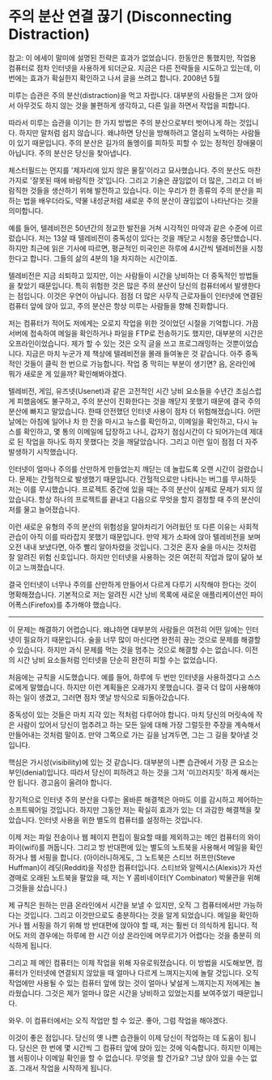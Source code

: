 # 주의 분산 연결 끊기 (Disconnecting Distraction)

참고: 이 에세이 말미에 설명된 전략은 효과가 없었습니다. 한동안은 통했지만, 작업용 컴퓨터로 점차 인터넷을 사용하게 되더군요. 지금은 다른 전략들을 시도하고 있는데, 이번에는 효과가 확실한지 확인하고 나서 글을 쓰려고 합니다.
2008년 5월

미루는 습관은 주의 분산(distraction)을 먹고 자랍니다. 대부분의 사람들은 그저 앉아서 아무것도 하지 않는 것을 불편하게 생각하고, 다른 일을 하면서 작업을 피합니다.

따라서 미루는 습관을 이기는 한 가지 방법은 주의 분산으로부터 벗어나게 하는 것입니다. 하지만 말처럼 쉽지 않습니다. 왜냐하면 당신을 방해하려고 열심히 노력하는 사람들이 있기 때문입니다. 주의 분산은 길가의 돌멩이를 피하듯 피할 수 있는 정적인 장애물이 아닙니다. 주의 분산은 당신을 찾아냅니다.

체스터필드는 먼지를 '제자리에 있지 않은 물질'이라고 묘사했습니다. 주의 분산도 마찬가지로 '잘못된 때에 바람직한 것'입니다. 그리고 기술은 끊임없이 더 많은, 그리고 더 바람직한 것들을 생산하기 위해 발전하고 있습니다. 이는 우리가 한 종류의 주의 분산을 피하는 법을 배우더라도, 약물 내성균처럼 새로운 주의 분산이 끊임없이 나타난다는 것을 의미합니다.

예를 들어, 텔레비전은 50년간의 정교한 발전을 거쳐 시각적인 마약과 같은 수준에 이르렀습니다. 저는 13살 때 텔레비전이 중독성이 있다는 것을 깨닫고 시청을 중단했습니다. 하지만 최근에 읽은 기사에 따르면, 평균적인 미국인은 하루에 4시간씩 텔레비전을 시청한다고 합니다. 그들의 삶의 4분의 1을 차지하는 시간이죠.

텔레비전은 지금 쇠퇴하고 있지만, 이는 사람들이 시간을 낭비하는 더 중독적인 방법들을 찾았기 때문입니다. 특히 위험한 것은 많은 주의 분산이 당신의 컴퓨터에서 발생한다는 점입니다. 이것은 우연이 아닙니다. 점점 더 많은 사무직 근로자들이 인터넷에 연결된 컴퓨터 앞에 앉아 있고, 주의 분산은 항상 미루는 사람들을 향해 진화합니다.

저는 컴퓨터가 적어도 저에게는 오로지 작업을 위한 것이었던 시절을 기억합니다. 가끔 서버에 접속하여 메일을 확인하거나 파일을 FTP로 전송하기도 했지만, 대부분의 시간은 오프라인이었습니다. 제가 할 수 있는 것은 오직 글을 쓰고 프로그래밍하는 것뿐이었습니다. 지금은 마치 누군가 제 책상에 텔레비전을 몰래 들여놓은 것 같습니다. 아주 중독적인 것들이 클릭 한 번으로 가능합니다. 작업 중 막히는 부분이 생기면? 음, 온라인에 뭐가 새로운 게 있을까? 확인해봐야겠다.

텔레비전, 게임, 유즈넷(Usenet)과 같은 고전적인 시간 낭비 요소들을 수년간 조심스럽게 피했음에도 불구하고, 주의 분산이 진화한다는 것을 깨닫지 못했기 때문에 결국 주의 분산에 빠지고 말았습니다. 한때 안전했던 인터넷 사용이 점차 더 위험해졌습니다. 어떤 날에는 아침에 일어나 차 한 잔을 마시고 뉴스를 확인하고, 이메일을 확인하고, 다시 뉴스를 확인하고, 몇 통의 이메일에 답장하고 나니, 갑자기 점심시간이 다 되어가는데 제대로 된 작업을 하나도 하지 못했다는 것을 깨달았습니다. 그리고 이런 일이 점점 더 자주 발생하기 시작했습니다.

인터넷이 얼마나 주의를 산만하게 만들었는지 깨닫는 데 놀랍도록 오랜 시간이 걸렸습니다. 문제는 간헐적으로 발생했기 때문입니다. 간헐적으로만 나타나는 버그를 무시하듯 저는 이를 무시했습니다. 프로젝트 중간에 있을 때는 주의 분산이 실제로 문제가 되지 않았습니다. 항상 하나의 프로젝트를 끝내고 다음으로 무엇을 할지 결정할 때 주의 분산이 저를 물고 늘어졌습니다.

이런 새로운 유형의 주의 분산의 위험성을 알아차리기 어려웠던 또 다른 이유는 사회적 관습이 아직 이를 따라잡지 못했기 때문입니다. 만약 제가 소파에 앉아 텔레비전을 보며 오전 내내 보냈다면, 아주 빨리 알아차렸을 것입니다. 그것은 혼자 술을 마시는 것처럼 잘 알려진 위험 신호입니다. 하지만 인터넷을 사용하는 것은 여전히 작업과 많이 닮아 보이고 느껴졌습니다.

결국 인터넷이 너무나 주의를 산만하게 만들어서 다르게 다루기 시작해야 한다는 것이 명확해졌습니다. 기본적으로 저는 알려진 시간 낭비 목록에 새로운 애플리케이션인 파이어폭스(Firefox)를 추가해야 했습니다.

***

이 문제는 해결하기 어렵습니다. 왜냐하면 대부분의 사람들은 여전히 어떤 일에는 인터넷이 필요하기 때문입니다. 술을 너무 많이 마신다면 완전히 끊는 것으로 문제를 해결할 수 있습니다. 하지만 과식 문제를 먹는 것을 멈추는 것으로 해결할 수는 없습니다. 이전의 시간 낭비 요소들처럼 인터넷을 단순히 완전히 피할 수는 없었습니다.

처음에는 규칙을 시도했습니다. 예를 들어, 하루에 두 번만 인터넷을 사용하겠다고 스스로에게 말했습니다. 하지만 이런 계획들은 오래가지 못했습니다. 결국 더 많이 사용해야 하는 일이 생겼고, 그러면 점차 옛날 방식으로 되돌아갔습니다.

중독성이 있는 것들은 마치 지각 있는 적처럼 다루어야 합니다. 마치 당신의 머릿속에 작은 사람이 있어서 당신이 멈추려고 하는 모든 일에 대해 가장 그럴듯한 주장을 계속해서 만들어내는 것처럼 말이죠. 만약 그쪽으로 가는 길을 남겨두면, 그는 그 길을 찾아낼 것입니다.

핵심은 가시성(visibility)에 있는 것 같습니다. 대부분의 나쁜 습관에서 가장 큰 요소는 부인(denial)입니다. 따라서 당신이 피하려고 하는 것을 그저 '미끄러지듯' 하게 해서는 안 됩니다. 경고음이 울려야 합니다.

장기적으로 인터넷 주의 분산을 다루는 올바른 해결책은 아마도 이를 감시하고 제어하는 소프트웨어일 것입니다. 하지만 그동안 저는 확실히 효과가 있는 더 과감한 해결책을 찾았습니다. 인터넷 사용을 위한 별도의 컴퓨터를 설정하는 것입니다.

이제 저는 파일 전송이나 웹 페이지 편집이 필요할 때를 제외하고는 메인 컴퓨터의 와이파이(wifi)를 꺼둡니다. 그리고 방 반대편에 있는 별도의 노트북을 사용해서 메일을 확인하거나 웹 서핑을 합니다. (아이러니하게도, 그 노트북은 스티브 허프만(Steve Huffman)이 레딧(Reddit)을 작성한 컴퓨터입니다. 스티브와 알렉시스(Alexis)가 자선 경매로 오래된 노트북을 팔았을 때, 저는 Y 콤비네이터(Y Combinator) 박물관을 위해 그것들을 샀습니다.)

제 규칙은 원하는 만큼 온라인에서 시간을 보낼 수 있지만, 오직 그 컴퓨터에서만 가능하다는 것입니다. 그리고 이것만으로도 충분하다는 것을 알게 되었습니다. 메일을 확인하거나 웹 서핑을 하기 위해 방 반대편에 앉아야 할 때, 저는 훨씬 더 의식하게 됩니다. 적어도 저의 경우에는 하루에 한 시간 이상 온라인에 머무르기가 어렵다는 것을 충분히 의식하게 됩니다.

그리고 제 메인 컴퓨터는 이제 작업을 위해 자유로워졌습니다. 이 방법을 시도해보면, 컴퓨터가 인터넷에 연결되지 않았을 때 얼마나 다르게 느껴지는지에 놀랄 것입니다. 오직 작업에만 사용될 수 있는 컴퓨터 앞에 앉는 것이 얼마나 낯설게 느껴지는지 저에게는 놀라웠습니다. 그것은 제가 얼마나 많은 시간을 낭비하고 있었는지를 보여주었기 때문입니다.

와우. 이 컴퓨터에서는 오직 작업만 할 수 있군. 좋아, 그럼 작업을 해야겠다.

이것이 좋은 점입니다. 당신의 옛 나쁜 습관들이 이제 당신이 작업하는 데 도움이 됩니다. 당신은 한 번에 몇 시간씩 그 컴퓨터 앞에 앉아 있는 것에 익숙합니다. 하지만 이제는 웹 서핑이나 이메일 확인을 할 수 없습니다. 무엇을 할 건가요? 그냥 앉아 있을 수는 없죠. 그래서 작업을 시작하게 됩니다.
